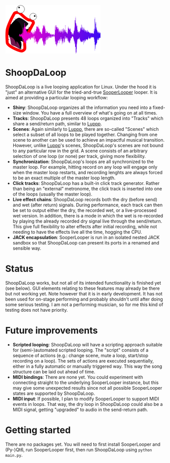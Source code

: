![Logo](./resources/logo-small.png)

# ShoopDaLoop

ShoopDaLoop is a live looping application for Linux. Under the hood it is "just" an alternative GUI for the tried-and-true [SooperLooper](http://sonosaurus.com/sooperlooper) looper. It is aimed at providing a particular looping workflow:

- **Shiny**: ShoopDaLoop organizes all the information you need into a fixed-size window. You have a full overview of what's going on at all times.
- **Tracks**: ShoopDaLoop presents 48 loops organized into "Tracks" which share a send/return path, similar to [Luppp](http://openavproductions.com/luppp/).
- **Scenes**: Again similarly to [Luppp](http://openavproductions.com/luppp/), there are so-called "Scenes" which select a subset of all loops to be played together. Changing from one scene to another can be used to achieve an impactful musical transition. However, unlike [Luppp](http://openavproductions.com/luppp/)'s scenes, ShoopDaLoop's scenes are not bound to any particular row in the grid. A scene consists of an arbitrary selection of one loop (or none) per track, giving more flexibility.
- **Synchronization**: ShoopDaLoop's loops are all synchronized to the master loop. For example, hitting record on any loop will engage only when the master loop restarts, and recording lenghts are always forced to be an exact multiple of the master loop length.
- **Click tracks**: ShoopDaLoop has a built-in click track generator. Rather than being an "external" metronome, the click track is inserted into one of the loops (usually the master loop).
- **Live effect chains**: ShoopDaLoop records both the dry (before send) and wet (after return) signals. During performance, each track can then be set to output either the dry, the recorded wet, or a live-processed wet version. In addition, there is a mode in which the wet is re-recorded by playing the already recorded dry signal live through the send/return. This give full flexibility to alter effects after initial recording, while not needing to have the effects live all the time, hogging the CPU.
- **JACK encapsulation**: SooperLooper is run in an isolated nested JACK sandbox so that ShoopDaLoop can present its ports in a renamed and sensible way.

# Status

ShoopDaLoop works, but not all of its intended functionality is finished yet (see below). GUI elements relating to these features may already be there but not working yet.
Note however that it is in early development. It has not been used for on-stage performing and probably shouldn't until after doing some serious testing.
I am not a performing musician, so for me this kind of testing does not have priority.

# Future improvements

- **Scripted looping**: ShoopDaLoop will have a scripting approach suitable for (semi-)automated scripted looping. The "script" consists of a sequence of actions (e.g.: change scene, mute a loop, start/stop recording on a loop). The sets of actions are executed sequentially, either in a fully automatic or manually triggered way. This way the song structure can be laid out ahead of time.
- **MIDI bindings**: There are none yet. You could experiment with connecting straight to the underlying SooperLooper instance, but this may give some unexpected results since not all possible SooperLooper states are supported by ShoopDaLoop.
- **MIDI input**: If possible, I plan to modify SooperLooper to support MIDI events in loops. That way, the dry loop in ShoopDaLoop could also be a MIDI signal, getting "upgraded" to audio in the send-return path.

# Getting started

There are no packages yet. You will need to first install SooperLooper and (Py-)Qt6, run SooperLooper first, then run ShoopDaLoop using `python main.py`.